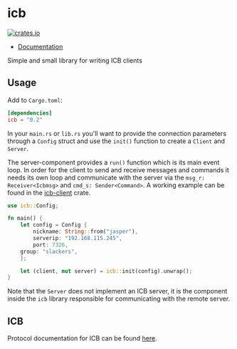 # icb

[![crates.io](http://meritbadge.herokuapp.com/icb)](https://crates.io/crates/icb)

- [Documentation](https://docs.rs/icb)

Simple and small library for writing ICB clients

## Usage

Add to `Cargo.toml`:

```toml
[dependencies]
icb = "0.2"
```

In your `main.rs` or `lib.rs` you'll want to provide the connection parameters through
a `Config` struct and use the `init()` function to create a `Client` and `Server`.

The server-component provides a `run()` function which is its main event loop.
In order for the client to send and receive messages and commands it needs its own loop
and communicate with the server via the `msg_r: Receiver<Icbmsg>` and `cmd_s: Sender<Command>`.
A working example can be found in the [icb-client](https://github.com/jasperla/icb-rs/tree/master/client)
crate.

```rust
use icb::Config;

fn main() {
    let config = Config {
        nickname: String::from("jasper"),
        serverip: "192.168.115.245",
        port: 7326,
	group: "slackers",
    };

    let (client, mut server) = icb::init(config).unwrap();
}
```

Note that the `Server` does not implement an ICB server, it is the component inside the `icb`
library responsible for communicating with the remote server.

## ICB

Protocol documentation for ICB can be found [here](http://www.icb.net/_jrudd/icb/protocol.html).

